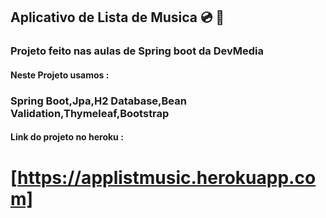 ## Aplicativo de Lista de Musica 💿 💽

### Projeto feito nas aulas de Spring boot da DevMedia

#### Neste Projeto usamos :

### Spring Boot,Jpa,H2 Database,Bean Validation,Thymeleaf,Bootstrap

#### Link do projeto no heroku :

[https://applistmusic.herokuapp.com]
========================================================================================
